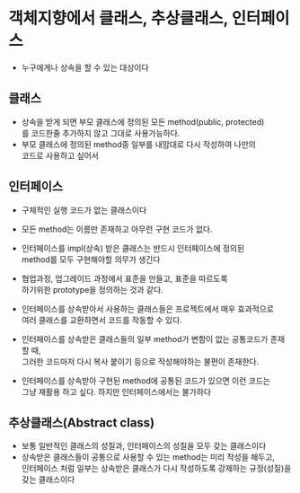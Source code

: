 # 객체지향에서 클래스, 추상클래스, 인터페이스
* 누구에게나 상속을 할 수 있는 대상이다

## 클래스
* 상속을 받게 되면 부모 클래스에 정의된 모든 method(public, protected)  
를 코드한줄 추가하지 않고 그대로 사용가능하다.
* 부모 클래스에 정의된 method중 일부를 내맘대로 다시 작성하여 나만의  
코드로 사용하고 싶어서

## 인터페이스
* 구체적인 실행 코드가 없는 클래스이다
* 모든 method는 이름만 존재하고 아무런 구현 코드가 없다.
* 인터페이스를 impl(상속) 받은 클래스는 반드시 인터페이스에 정의된  
method를 모두 구현해야할 의무가 생긴다
* 협업과정, 업그레이드 과정에서 표준을 만들고, 표준을 따르도록  
하기위한 prototype을 정의하는 것과 같다.
* 인터페이스를 상속받아서 사용하는 클래스들은 프로젝트에서 매우 효과적으로  
여러 클래스를 교환하면서 코드를 작동할 수 있다.

* 인터페이스를 상속받은 클래스들의 일부 method가 변함이 없는 공통코드가 존재 할 때,  
그러한 코드마저 다시 복사 붙이기 등으로 작성해야하는 불편이 존재한다.

* 인터페이스를 상속받아 구현된 method에 공통된 코드가 있으면 이런 코드는  
그냥 재활용 하고 싶다. 하지만 인터페이스에서는 불가하다

## 추상클래스(Abstract class)
* 보통 일반적인 클래스의 성질과, 인터페이스의 성질을 모두 갖는 클래스이다
* 상속받은 클래스들이 공통으로 사용할 수 있는 method는 미리 작성을 해두고,  
인터페이스 처럼 일부는 상속받은 클래스가 다시 작성하도록 강제하는 규정(성질)을 갖는 클래스이다